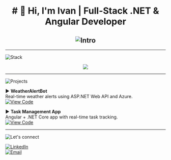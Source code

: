 <h1 align="center"># 👋 Hi, I'm Ivan | Full-Stack .NET & Angular Developer </h1> 

<h2 align="center"><img src="https://readme-typing-svg.herokuapp.com?font=Fira+Code&duration=3000&pause=3000&color=BB02F7&width=750&lines=🚀+Building+scalable+web+apps+with+ASP.NET,+Angular+and+Azure" alt="Intro" /></h2>

---
<img src="https://readme-typing-svg.herokuapp.com?font=Fira+Code&pause=1000&color=38F7D0&width=200&lines=🔥+Tech+Stack" alt="Stack" /> 
<p align="center">  
  <img src="https://skillicons.dev/icons?i=dotnet,cs,angular,ts,bots,azure,github,gitlab,docker,visualstudio,postman" />  
</p>

---

<img src="https://readme-typing-svg.herokuapp.com?font=Fira+Code&pause=1000&color=38F7D0&width=435&lines=🌟+Featured+Projects" alt="Projects" />

▶ **WeatherAlertBot**  
Real-time weather alerts using ASP.NET Web API and Azure.  
[![View Code](https://img.shields.io/badge/Code-WeatherAlertBot-blue)](https://github.com/ivandev400/WeatherAlertBot)

▶ **Task Management App**  
Angular + .NET Core app with real-time task tracking.  
[![View Code](https://img.shields.io/badge/Code-TaskApp-green)](https://github.com/ivandev400/AngulaToDo)


---
<img src="https://readme-typing-svg.herokuapp.com?font=Fira+Code&pause=1000&color=38F7D0&width=435&lines=📫+Let's+Connect" alt="Let's connect" /> 

[![LinkedIn](https://img.shields.io/badge/LinkedIn-Ivan_S.-0077B5?logo=linkedin)](https://linkedin.com/in/ivan-semenets-23b8372b4/)  
[![Email](https://img.shields.io/badge/Email-ivan@example.com-D14836?logo=gmail)](mailto:ivan.g.sem@gmail.com)

